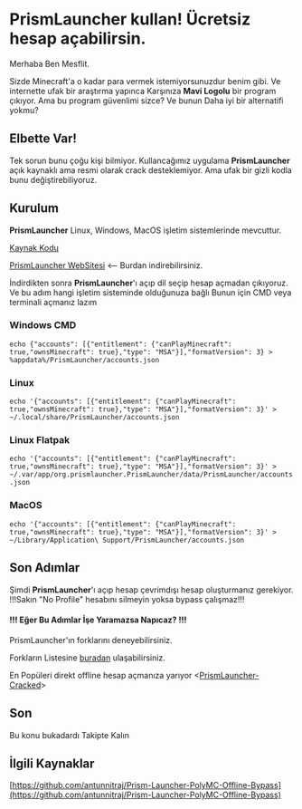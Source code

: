 # PrismLauncher kullan! Ücretsiz hesap açabilirsin.

Merhaba Ben Mesflit.

Sizde Minecraft'a o kadar para vermek istemiyorsunuzdur benim gibi.
Ve internette ufak bir araştırma yapınca Karşınıza **Mavi Logolu** bir program çıkıyor.
Ama bu program güvenlimi sizce?
Ve bunun Daha iyi bir alternatifi yokmu?

## Elbette Var!

Tek sorun bunu çoğu kişi bilmiyor.
Kullancağımız uygulama **PrismLauncher** açık kaynaklı ama resmi olarak crack desteklemiyor.
Ama ufak bir gizli kodla bunu değiştirebiliyoruz.

## Kurulum

**PrismLauncher** Linux, Windows, MacOS işletim sistemlerinde mevcuttur.

[Kaynak Kodu](https://github.com/PrismLauncher/PrismLauncher)

[PrismLauncher WebSitesi](https://prismlauncher.org/) <-- Burdan indirebilirsiniz.

İndirdikten sonra **PrismLauncher**'ı açıp dil seçip hesap açmadan çıkıyoruz.
Ve bu adım hangi işletim sisteminde olduğunuza bağlı
Bunun için CMD veya terminali açmanız lazım

### Windows CMD

```echo {"accounts": [{"entitlement": {"canPlayMinecraft": true,"ownsMinecraft": true},"type": "MSA"}],"formatVersion": 3} > %appdata%/PrismLauncher/accounts.json```

### Linux 

```echo '{"accounts": [{"entitlement": {"canPlayMinecraft": true,"ownsMinecraft": true},"type": "MSA"}],"formatVersion": 3}' > ~/.local/share/PrismLauncher/accounts.json```

### Linux Flatpak

```echo '{"accounts": [{"entitlement": {"canPlayMinecraft": true,"ownsMinecraft": true},"type": "MSA"}],"formatVersion": 3}' > ~/.var/app/org.prismlauncher.PrismLauncher/data/PrismLauncher/accounts.json```

### MacOS

```echo '{"accounts": [{"entitlement": {"canPlayMinecraft": true,"ownsMinecraft": true},"type": "MSA"}],"formatVersion": 3}' > ~/Library/Application\ Support/PrismLauncher/accounts.json```

## Son Adımlar
Şimdi **PrismLauncher**'ı açıp hesap çevrimdışı hesap oluşturmanız gerekiyor.
!!!Sakın "No Profile" hesabını silmeyin yoksa bypass çalışmaz!!!

#### !!! Eğer Bu Adımlar İşe Yaramazsa Napıcaz? !!!

PrismLauncher'ın forklarını deneyebilirsiniz.

Forkların Listesine [buradan](https://github.com/PrismLauncher/PrismLauncher/forks) ulaşabilirsiniz.


En Popüleri direkt offline hesap açmanıza yarıyor <[PrismLauncher-Cracked](https://github.com/Diegiwg/PrismLauncher-Cracked)>

## Son
Bu konu bukadardı
Takipte Kalın

## İlgili Kaynaklar

[https://github.com/antunnitraj/Prism-Launcher-PolyMC-Offline-Bypass](https://github.com/antunnitraj/Prism-Launcher-PolyMC-Offline-Bypass)

